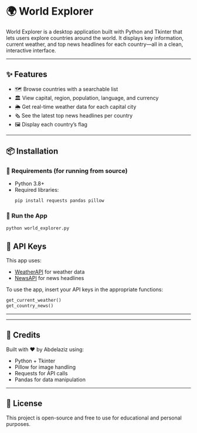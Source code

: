 # 🌍 World Explorer

World Explorer is a desktop application built with Python and Tkinter that lets users explore countries around the world. It displays key information, current weather, and top news headlines for each country—all in a clean, interactive interface.

---

## ✨ Features

- 🗺 Browse countries with a searchable list
- 🏛 View capital, region, population, language, and currency
- 🌦 Get real-time weather data for each capital city
- 🗞 See the latest top news headlines per country
- 🖼 Display each country’s flag

---

## 📦 Installation

### 🔧 Requirements (for running from source)

- Python 3.8+
- Required libraries:
  ```bash
  pip install requests pandas pillow
  ```

### 🚀 Run the App

```bash
python world_explorer.py
```


## 🔑 API Keys

This app uses:

- [WeatherAPI](https://www.weatherapi.com/) for weather data
- [NewsAPI](https://newsapi.org/) for news headlines

To use the app, insert your API keys in the appropriate functions:

```python
get_current_weather()
get_country_news()
```

---


---

## 🧠 Credits

Built with ❤️ by Abdelaziz using:

- Python + Tkinter
- Pillow for image handling
- Requests for API calls
- Pandas for data manipulation

---

## 📜 License

This project is open-source and free to use for educational and personal purposes.
